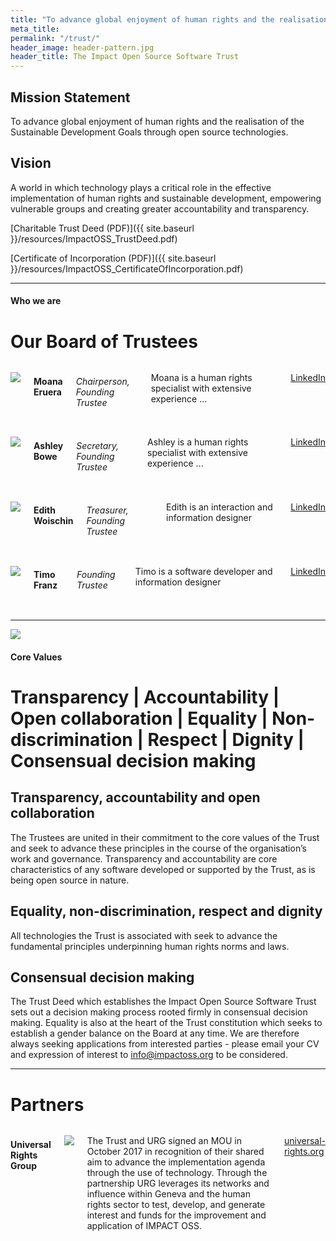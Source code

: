 ```yaml
---
title: "To advance global enjoyment of human rights and the realisation of the Sustainable Development Goals through open source technologies."
meta_title:
permalink: "/trust/"
header_image: header-pattern.jpg
header_title: The Impact Open Source Software Trust
---
```


## Mission Statement

To advance global enjoyment of human rights and the realisation of the Sustainable Development Goals through open source technologies.

## Vision

A world in which technology plays a critical role in the effective implementation of human rights and sustainable development, empowering vulnerable groups and creating greater accountability and transparency.

[Charitable Trust Deed (PDF)]({{ site.baseurl }}/resources/ImpactOSS_TrustDeed.pdf)

[Certificate of Incorporation (PDF)]({{ site.baseurl }}/resources/ImpactOSS_CertificateOfIncorporation.pdf)

---

#### Who we are

# Our Board of Trustees

<div class="row">
  <div class="large-3 columns">
    <p>
      <img src="{{site.urlimg}}moana.png">
    </p>
    <h4>
      Moana Eruera
    </h4>
    <h6>
      Chairperson, Founding Trustee
    </h6>
    <p>
      Moana is a human rights specialist with extensive experience ...
    </p>
    <p>
      <a target="\_blank" href="https://www.linkedin.com/in/moana-john-eruera-0768946">
        LinkedIn
      </a>
    </p>
  </div>
  <div class="large-3 columns">    
    <p>
        <img src="{{site.urlimg}}ashley.png">
    </p>
    <h4>
      Ashley Bowe
    </h4>
    <h6>
      Secretary, Founding Trustee
    </h6>
    <p>
      Ashley is a human rights specialist with extensive experience ...      
    </p>
    <p>
      <a target="\_blank" href="https://www.linkedin.com/in/ashley-bowe-a4716019">
        LinkedIn
      </a>
    </p>
  </div>
  <div class="large-3 columns">
    <p>
        <img src="{{site.urlimg}}edith.png">
    </p>
    <h4>
      Edith Woischin
    </h4>
    <h6>
      Treasurer, Founding Trustee
    </h6>
    <p>
      Edith is an interaction and information designer
    </p>
    <p>
      <a target="\_blank" href="https://www.linkedin.com/in/edith-woischin-3127b865">
        LinkedIn
      </a>
    </p>
  </div>
  <div class="large-3 columns">      
    <p>
        <img src="{{site.urlimg}}timo.png">
    </p>
    <h4>
      Timo Franz
    </h4>
    <h6>
      Founding Trustee
    </h6>
    <p>
      Timo is a software developer and information designer
    </p>
    <p>
      <a target="\_blank" href="https://www.linkedin.com/in/tmfrnz">
        LinkedIn
      </a>
    </p>
  </div>
</div>

---

![]({{site.urlimg}}core.png)

#### Core Values

# Transparency | Accountability | Open collaboration | Equality | Non-discrimination | Respect | Dignity | Consensual decision making

## Transparency, accountability and open collaboration

The Trustees are united in their commitment to the core values of the Trust and seek to advance these principles in the course of the organisation’s work and governance. Transparency and accountability are core characteristics of any software developed or supported by the Trust, as is being open source in nature.

## Equality, non-discrimination, respect and dignity

All technologies the Trust is associated with seek to advance the fundamental principles underpinning human rights norms and laws.

## Consensual decision making

The Trust Deed which establishes the Impact Open Source Software Trust sets out a decision making process rooted firmly in consensual decision making. Equality is also at the heart of the Trust constitution which seeks to establish a gender balance on the Board at any time. We are therefore always seeking applications from interested parties - please email your CV and expression of interest to info@impactoss.org to be considered.  

---

# Partners

<div class="row">
  <div class="large-6 columns">
    <h4>
      Universal Rights Group
    </h4>
    <p>
      <img src="{{site.urlimg}}universal-rights-group.png">
    </p>
    <p>
      The Trust and URG signed an MOU in October 2017 in recognition of their shared aim to advance the implementation agenda through the use of technology. Through the partnership URG leverages its networks and influence within Geneva and the human rights sector to test, develop, and generate interest and funds for the improvement and application of IMPACT OSS.
    </p>
    <p>
      <a target="\_blank" href="https://universal-rights.org">
        universal-rights.org
      </a>
    </p>
  </div>
</div>
